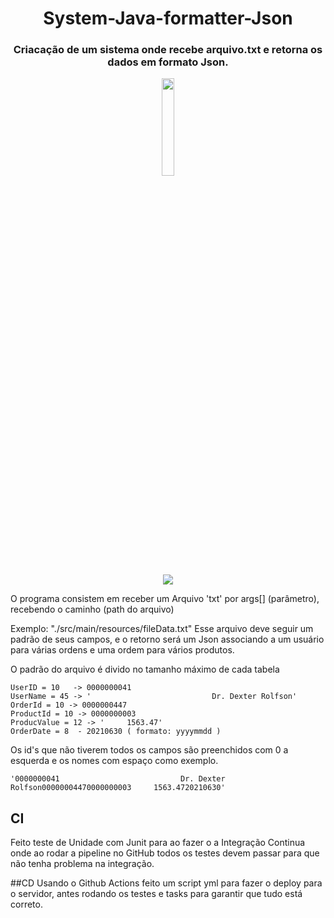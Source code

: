 <h1 align="center">  System-Java-formatter-Json </h1>
<h3 align="center"> Criacação de um sistema onde recebe arquivo.txt e retorna os dados em formato Json.</h3>

<p align="center">
<img src="https://s3-eu-west-1.amazonaws.com/wia-flarum-bucket/2018-06-19/1529425868-938451-json.png" width="20%" height="20%"/>
</p>
<p align="center">
<img src="http://img.shields.io/static/v1?label=STATUS&message=EM%20DESENVOLVIMENTO&color=GREEN&style=for-the-badge"/>
</p>

O programa consistem em receber um Arquivo 'txt' por args[] (parâmetro), recebendo o caminho (path do arquivo)

Exemplo: "./src/main/resources/fileData.txt"
Esse arquivo deve seguir um padrão de seus campos, e o retorno será um Json associando a um usuário para várias ordens e uma ordem para vários produtos.

O padrão do arquivo é divido no tamanho máximo de cada tabela 

```
UserID = 10   -> 0000000041
UserName = 45 -> '                           Dr. Dexter Rolfson'
OrderId = 10 -> 0000000447
ProductId = 10 -> 0000000003
ProducValue = 12 -> '     1563.47'
OrderDate = 8  - 20210630 ( formato: yyyymmdd )
```

Os id's que não tiverem todos os campos são preenchidos com 0 a esquerda e os nomes com espaço como exemplo. 

```
'0000000041                           Dr. Dexter Rolfson00000004470000000003     1563.4720210630'
```

## CI

Feito teste de Unidade com Junit para ao fazer o a Integração Continua onde ao rodar a pipeline no GitHub todos os testes devem passar para 
que não tenha problema na integração.

##CD 
Usando o Github Actions feito um script yml para fazer o deploy para o servidor, antes rodando os testes e 
tasks para garantir que tudo está correto.

